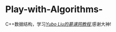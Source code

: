 # Play-with-Algorithms-
C++数据结构，学习[*Yubo Liu的慕课网教程*](https://github.com/liuyubobobo/Play-with-Algorithms),感谢大神!

